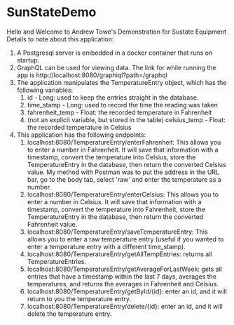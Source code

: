 # SunStateDemo
Hello and Welcome to Andrew Towe's Demonstration for Sustate Equipment
Details to note about this application: 
1. A Postgresql server is embedded in a docker container that runs on startup.
2. GraphQL can be used for viewing data. The link for while running the app is http://localhost:8080/graphiql?path=/graphql
3. The application manipulates the TemperatureEntry object, which has the following variables:
    1. id - Long: used to keep the entries straight in the database.
    2. time_stamp - Long: used to record the time the reading was taken
    3. fahrenheit_temp - Float: the recorded temperature in Fahrenheit
    4. (not an explicit variable, but stored in the table) celsius_temp - Float: the recorded temperature in Celsius
4. This application has the following endpoints:
    1. localhost:8080/TemperatureEntry/enterFahrenheit: This allows you to enter a number in Fahrenheit. It will save that information with a timestamp, convert the temperature into Celsius, store the TemperatureEntry in the database, then return the converted Celsius value. My method with Postman was to put the address in the URL bar, go to the body tab, select 'raw' and enter the temperature as a number. 
   2. localhost:8080/TemperatureEntry/enterCelsius:  This allows you to enter a number in Celsius. It will save that information with a timestamp, convert the temperature into Fahrenheit, store the TemperatureEntry in the database, then return the converted Fahrenheit value.
   3. localhost:8080/TemperatureEntry/saveTemperatureEntry: This allows you to enter a raw temperature entry (useful if you wanted to enter a temperature entry with a different time_stamp).
   4. localhost:8080/TemperatureEntry/getAllTempEntries: returns all TemperatureEntries.
   5. localhost:8080/TemperatureEntry/getAverageForLastWeek: gets all entries that have a timestamp within the last 7 days, averages the temperatures, and returns the averages in Fahrenheit and Celsius.
   6. localhost:8080/TemperatureEntry/getById/{id}: enter an id, and it will return to you the temperature entry.
   7. localhost:8080/TemperatureEntry/delete/{id}: enter an id, and it will delete the temperature entry.
